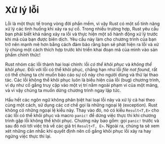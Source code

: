 # Xử lý lỗi

Lỗi là một thực tế trong vòng đời phần mềm, vì vậy Rust có một số tính năng xử lý các tình huống khi xảy ra sự cố. Trong nhiều trường hợp, Rust yêu cầu bạn phải biết khả năng xảy ra lỗi và thực hiện một số hành động xử lý trước khi mã của bạn được biên dịch. Yêu cầu này làm cho chương trình của bạn trở nên mạnh mẽ hơn bằng cách đảm bảo rằng bạn sẽ phát hiện ra lỗi và xử lý chúng một cách thích hợp trước khi triển khai đoạn mã của mình vào sản phẩm chính thức!

Rust nhóm các lỗi thành hai loại chính: lỗi *có thể khôi phục* và *không thể khôi phục*. Đối với lỗi có thể khôi phục, chẳng hạn như lỗi *file not found*, rất có thể chúng ta chỉ muốn báo cáo sự cố này cho người dùng và thử lại thao tác. Các lỗi không thể khôi phục luôn là biểu hiện của lỗi (bug) chương trình, ví dụ như cố gắng truy cập vào một vị trí nằm ngoài phạm vi của một mảng, và vì vậy chúng ta muốn dừng chương trình ngay lập tức.

Hầu hết các ngôn ngữ không phân biệt hai loại lỗi này và xử lý cả hai theo cùng một cách, sử dụng các cơ chế gọi là những ngoại lệ (exception). Rust không có những ngoại lệ kiểu này. Thay vào đó, nó có kiểu `Result<T,E>` cho các lỗi có thể khôi phục và macro `panic!` để dừng việc thực thi khi chương trình gặp lỗi không thể khôi phục. Chương này bao gồm: gọi `panic!` trước và sau đó nói tới việc trả về các giá trị `Result<T, E>`. Ngoài ra, chúng ta sẽ xem xét những cân nhắc khi quyết định nên cố gắng khôi phục lỗi xảy ra hay ngừng việc thực thi lại.
